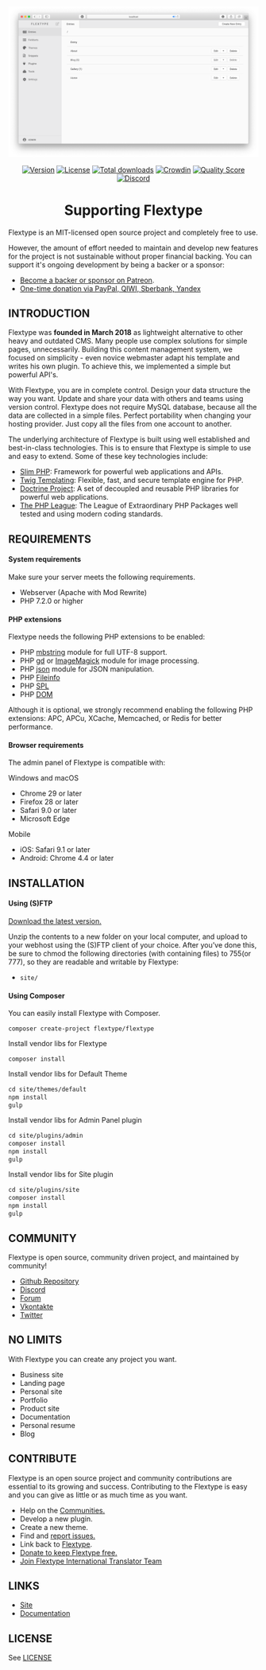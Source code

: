 ![preview](/site/plugins/admin/preview.png)

<p align="center">
<a href="https://github.com/flextype/flextype/releases"><img alt="Version" src="https://img.shields.io/github/release/flextype/flextype.svg?label=version"></a> <a href="https://github.com/flextype/flextype"><img src="https://img.shields.io/badge/license-MIT-blue.svg" alt="License"></a> <a href="https://github.com/flextype/flextype"><img src="https://img.shields.io/github/downloads/flextype/flextype/total.svg?colorB=blue" alt="Total downloads"></a> <a href="https://crowdin.com/project/flextype"><img src="https://d322cqt584bo4o.cloudfront.net/flextype/localized.svg" alt="Crowdin"></a> <a href="https://scrutinizer-ci.com/g/flextype/flextype?branch=master"><img src="https://img.shields.io/scrutinizer/g/flextype/flextype.svg?branch=master" alt="Quality Score"></a> <a href="https://discordapp.com/invite/CCKPKVG"><img src="https://img.shields.io/discord/423097982498635778.svg?logo=discord&colorB=728ADA&label=Discord%20Chat" alt="Discord"></a>

</p>

<h1 align="center">Supporting Flextype</h1>

Flextype is an MIT-licensed open source project and completely free to use.

However, the amount of effort needed to maintain and develop new features for the project is not sustainable without proper financial backing. You can support it's ongoing development by being a backer or a sponsor:

- [Become a backer or sponsor on Patreon](https://www.patreon.com/awilum).
- [One-time donation via PayPal, QIWI, Sberbank, Yandex](http://flextype.org/en/one-time-donation)

## INTRODUCTION

Flextype was **founded in March 2018** as lightweight alternative to other heavy and outdated CMS. Many people use complex solutions for simple pages, unnecessarily. Building this content management system, we focused on simplicity - even novice webmaster adapt his template and writes his own plugin. To achieve this, we implemented a simple but powerful API's.

With Flextype, you are in complete control. Design your data structure the way you want. Update and share your data with others and teams using version control. Flextype does not require MySQL database, because all the data are collected in a simple files.  Perfect portability when changing your hosting provider. Just copy all the files from one account to another.

The underlying architecture of Flextype is built using well established and best-in-class technologies. This is to ensure that Flextype is simple to use and easy to extend. Some of these key technologies include:

* [Slim PHP](http://www.slimframework.com): Framework for powerful web applications and APIs.
* [Twig Templating](https://twig.symfony.com): Flexible, fast, and secure
template engine for PHP.
* [Doctrine Project](https://www.doctrine-project.org): A set of decoupled and reusable PHP libraries for powerful web applications.
* [The PHP League](https://thephpleague.com): The League of Extraordinary PHP Packages well tested and using modern coding standards.

## REQUIREMENTS

#### System requirements
Make sure your server meets the following requirements.

- Webserver (Apache with Mod Rewrite)
- PHP 7.2.0 or higher

#### PHP extensions
Flextype needs the following PHP extensions to be enabled:

- PHP [mbstring](http://php.net/manual/en/book.mbstring.php) module for full UTF-8 support.
- PHP [gd](http://php.net/manual/en/book.image.php) or [ImageMagick](http://php.net/manual/en/book.imagick.php) module for image processing.
- PHP [json](https://php.net/manual/en/book.json.php) module for JSON manipulation.
- PHP [Fileinfo](https://www.php.net/manual/en/book.fileinfo.php)
- PHP [SPL](https://www.php.net/manual/en/book.spl.php)
- PHP [DOM](https://www.php.net/manual/ru/class.domdocument.php)

Although it is optional, we strongly recommend enabling the following PHP extensions:
APC, APCu, XCache, Memcached, or Redis for better performance.

#### Browser requirements
The admin panel of Flextype is compatible with:

Windows and macOS
- Chrome 29 or later
- Firefox 28 or later
- Safari 9.0 or later
- Microsoft Edge

Mobile
- iOS: Safari 9.1 or later
- Android: Chrome 4.4 or later

## INSTALLATION

#### Using (S)FTP

[Download the latest version.](http://flextype.org/en/downloads)  

Unzip the contents to a new folder on your local computer, and upload to your webhost using the (S)FTP client of your choice. After you’ve done this, be sure to chmod the following directories (with containing files) to 755(or 777), so they are readable and writable by Flextype:  
- `site/`

#### Using Composer

You can easily install Flextype with Composer.

```
composer create-project flextype/flextype
```

Install vendor libs for Flextype
```
composer install
```

Install vendor libs for Default Theme

```
cd site/themes/default
npm install
gulp
```

Install vendor libs for Admin Panel plugin

```
cd site/plugins/admin
composer install
npm install
gulp
```

Install vendor libs for Site plugin

```
cd site/plugins/site
composer install
npm install
gulp
```

## COMMUNITY
Flextype is open source, community driven project, and maintained by community!

- [Github Repository](https://github.com/flextype/flextype)
- [Discord](https://discord.gg/CCKPKVG)
- [Forum](http://forum.flextype.org)
- [Vkontakte](https://vk.com/flextype)
- [Twitter](https://twitter.com/getflextype)


## NO LIMITS
With Flextype you can create any project you want.

- Business site
- Landing page
- Personal site
- Portfolio
- Product site
- Documentation
- Personal resume
- Blog


## CONTRIBUTE
Flextype is an open source project and community contributions are essential to its growing and success. Contributing to the Flextype is easy and you can give as little or as much time as you want.

- Help on the [Communities.](http://flextype.org/en/documentation/guide/basics/getting-help)
- Develop a new plugin.
- Create a new theme.
- Find and [report issues.](https://github.com/flextype/flextype/issues)
- Link back to [Flextype](http://flextype.org).
- [Donate to keep Flextype free.](http://flextype.org/en/about/sponsors)
- [Join Flextype International Translator Team](https://crowdin.com/project/flextype/invite)


## LINKS
- [Site](http://flextype.org)
- [Documentation](http://flextype.org/en/documentation)


## LICENSE
See [LICENSE](https://github.com/flextype/flextype/blob/master/LICENSE.txt)
